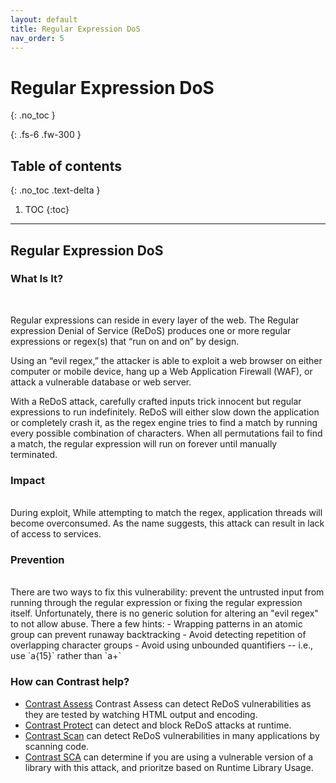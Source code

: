 ```yaml
---
layout: default
title: Regular Expression DoS
nav_order: 5
---
```


# Regular Expression DoS
{: .no_toc }

{: .fs-6 .fw-300 }

## Table of contents
{: .no_toc .text-delta }

1. TOC
{:toc}

---

## Regular Expression DoS

### What Is It?
<br/>

Regular expressions can reside in every layer of the web. The Regular expression Denial of Service (ReDoS) produces one or more regular expressions or regex(s) that “run on and on” by design. 

Using an “evil regex,” the attacker is able to exploit a web browser on either computer or mobile device, hang up a Web Application Firewall (WAF), or attack a vulnerable database or web server.

With a ReDoS attack, carefully crafted inputs trick innocent but regular expressions to run indefinitely. ReDoS will either slow down the application or completely crash it, as the regex engine tries to find a match by running every possible combination of characters. When all permutations fail to find a match, the regular expression will run on forever until manually terminated.


### Impact 
<br/>
During exploit, While attempting to match the regex, application threads will become overconsumed. 
As the name suggests, this attack can result in lack of access to services. 


### Prevention 
<br/>
There are two ways to fix this vulnerability: prevent the untrusted input from running through the regular expression or fixing the regular expression
itself. 
Unfortunately, there is no generic solution for altering an "evil regex" to not allow abuse. There a few hints: 
- Wrapping patterns in an atomic group can prevent runaway backtracking
- Avoid detecting repetition of overlapping character groups
- Avoid using unbounded quantifiers -- i.e., use `a{15}` rather than `a+` 


### How can Contrast help?

- [Contrast Assess](https://www.contrastsecurity.com/contrast-assess) Contrast Assess can detect ReDoS vulnerabilities as they are tested by watching HTML output and encoding.
- [Contrast Protect](https://www.contrastsecurity.com/contrast-protect) can detect and block ReDoS attacks at runtime. 
- [Contrast Scan](https://www.contrastsecurity.com/contrast-scan) can detect ReDoS vulnerabilities in many applications by scanning code.
- [Contrast SCA](https://www.contrastsecurity.com/contrast-sca) can determine if you are using a vulnerable version of a library with this attack, and prioritze based on Runtime Library Usage.